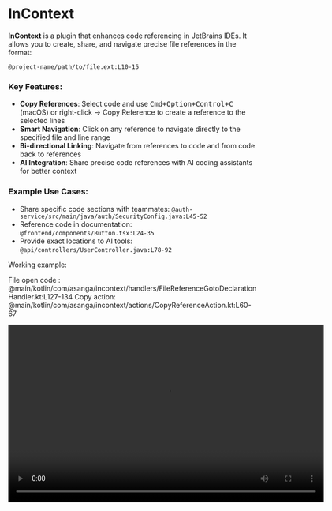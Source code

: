 # InContext

<!-- Plugin description -->
**InContext** is a plugin that enhances code referencing in JetBrains IDEs. It allows you to create, share, and navigate precise file references in the format:

```
@project-name/path/to/file.ext:L10-15
```

### Key Features:

- **Copy References**: Select code and use <kbd>Cmd+Option+Control+C</kbd> (macOS) or right-click → Copy Reference to create a reference to the selected lines
- **Smart Navigation**: Click on any reference to navigate directly to the specified file and line range
- **Bi-directional Linking**: Navigate from references to code and from code back to references
- **AI Integration**: Share precise code references with AI coding assistants for better context

### Example Use Cases:

- Share specific code sections with teammates: `@auth-service/src/main/java/auth/SecurityConfig.java:L45-52`
- Reference code in documentation: `@frontend/components/Button.tsx:L24-35`
- Provide exact locations to AI tools: `@api/controllers/UserController.java:L78-92`

Working example: 

File open code : @main/kotlin/com/asanga/incontext/handlers/FileReferenceGotoDeclarationHandler.kt:L127-134
Copy action: @main/kotlin/com/asanga/incontext/actions/CopyReferenceAction.kt:L60-67

<video src="incontext.m4v" width="640" height="360" controls></video>

<!-- Plugin description end -->


